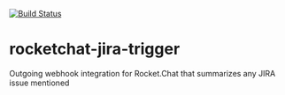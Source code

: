 [![Build Status](https://travis-ci.org/gustavkarlsson/rocketchat-jira-trigger.svg?branch=master)](https://travis-ci.org/gustavkarlsson/rocketchat-jira-trigger)

# rocketchat-jira-trigger
Outgoing webhook integration for Rocket.Chat that summarizes any JIRA issue mentioned
